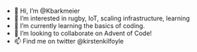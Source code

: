 - 👋 Hi, I’m @Kbarkmeier
- 👀 I’m interested in rugby, IoT, scaling infrastructure, learning 
- 🌱 I’m currently learning the basics of coding. 
- 💞️ I’m looking to collaborate on Advent of Code! 
- 📫 Find me on twitter @kirstenkilfoyle

<!---
Kbarkmeier/Kbarkmeier is a ✨ special ✨ repository because its `README.md` (this file) appears on your GitHub profile.
You can click the Preview link to take a look at your changes.
--->
